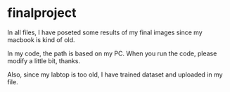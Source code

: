 # finalproject
In all files, I have poseted some results of my final images since my macbook is kind of old.

In my code, the path is based on my PC. When you run the code, please modify a little bit, thanks.

Also, since my labtop is too old, I have trained dataset and uploaded in my file.
